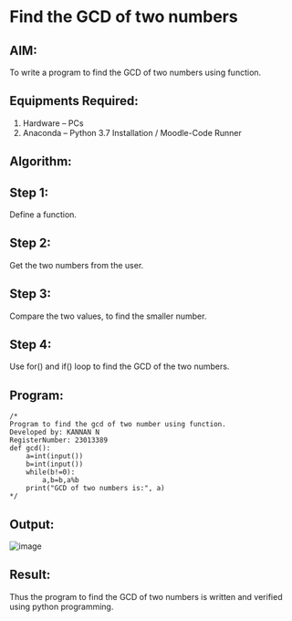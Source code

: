 # Find the GCD of two numbers

## AIM:
To write a program to find the GCD of two numbers using function.

## Equipments Required:
1. Hardware – PCs
2. Anaconda – Python 3.7 Installation / Moodle-Code Runner

## Algorithm:

## Step 1:
Define a function.

## Step 2:
Get the two numbers from the user.

## Step 3:
Compare the two values, to find the smaller number.

## Step 4: 
Use for() and if() loop to find the GCD of the two numbers.

## Program:
```
/*
Program to find the gcd of two number using function.
Developed by: KANNAN N
RegisterNumber: 23013389
def gcd():
    a=int(input())
    b=int(input())
    while(b!=0):
        a,b=b,a%b
    print("GCD of two numbers is:", a)    
*/
```

## Output:
![image](https://github.com/kannan-nagaraju/GCD-of-two-numbers/assets/145742755/afa85009-49e4-4109-b14d-32cfb0e187c8)


## Result:
Thus the program to find the GCD of two numbers is written and verified using python programming.
